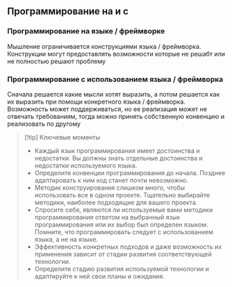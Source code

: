 ## Программирование на и с 

### Программирование на языке / фреймворке
Мышление ограничивается конструкциями языка / фреймворка. Конструкции могут предоставлять возможности которые не решабт или не полностью решают проблему
### Программирование с использованием языка / фреймворка
Сначала решается какие мысли хотят выразить, а потом решается как их выразить при помощи конкретного языка / фреймворка. Возможность может поддерживаться, но ее реализация может не отвечать требованиям, тогда можно принять собственную конвенцию и реализовать по другому

>[!tip] Ключевые моменты
>* Каждый язык программирования имеет достоинства и недостатки. Вы должны знать отдельные достоинства и недостатки используемого языка.
>* Определите конвенции программирования до начала. Позднее адаптировать к ним код станет почти невозможно.
>* Методик конструирования слишком много, чтобы использовать все в одном проекте. Тщательно выбирайте методики, наиболее подходящие для вашего проекта.
>* Спросите себя, являются ли используемые вами методики программирования ответом на выбранный язык программирования или их выбор был определен языком. Помните, что программировать следует с использованием языка, а не на языке.
>* Эффективность конкретных подходов и даже возможность их применения зависит от стадии развития соответствующей технологии.
 >* Определите стадию развития используемой технологии и адаптируйте к ней свои планы и ожидания.